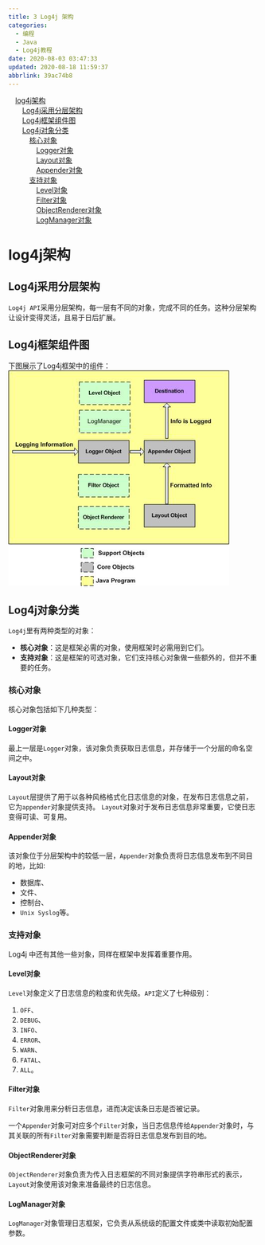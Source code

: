 ```yaml
---
title: 3 Log4j 架构
categories: 
  - 编程
  - Java
  - Log4j教程
date: 2020-08-03 03:47:33
updated: 2020-08-18 11:59:37
abbrlink: 39ac74b8
---
```

<div id='my_toc'><a href="/blog/39ac74b8/#log4j架构" class="header_1">log4j架构</a>&nbsp;<br><a href="/blog/39ac74b8/#Log4j采用分层架构" class="header_2">Log4j采用分层架构</a>&nbsp;<br><a href="/blog/39ac74b8/#Log4j框架组件图" class="header_2">Log4j框架组件图</a>&nbsp;<br><a href="/blog/39ac74b8/#Log4j对象分类" class="header_2">Log4j对象分类</a>&nbsp;<br><a href="/blog/39ac74b8/#核心对象" class="header_3">核心对象</a>&nbsp;<br><a href="/blog/39ac74b8/#Logger对象" class="header_4">Logger对象</a>&nbsp;<br><a href="/blog/39ac74b8/#Layout对象" class="header_4">Layout对象</a>&nbsp;<br><a href="/blog/39ac74b8/#Appender对象" class="header_4">Appender对象</a>&nbsp;<br><a href="/blog/39ac74b8/#支持对象" class="header_3">支持对象</a>&nbsp;<br><a href="/blog/39ac74b8/#Level对象" class="header_4">Level对象</a>&nbsp;<br><a href="/blog/39ac74b8/#Filter对象" class="header_4">Filter对象</a>&nbsp;<br><a href="/blog/39ac74b8/#ObjectRenderer对象" class="header_4">ObjectRenderer对象</a>&nbsp;<br><a href="/blog/39ac74b8/#LogManager对象" class="header_4">LogManager对象</a>&nbsp;<br></div>
<style>.header_1{margin-left: 1em;}.header_2{margin-left: 2em;}.header_3{margin-left: 3em;}.header_4{margin-left: 4em;}.header_5{margin-left: 5em;}.header_6{margin-left: 6em;}</style>
<!--more-->
<script>if (navigator.platform.search('arm')==-1){document.getElementById('my_toc').style.display = 'none';}var e,p = document.getElementsByTagName('p');while (p.length>0) {e = p[0];e.parentElement.removeChild(e);}</script>

<!--end-->
# log4j架构
## Log4j采用分层架构
`Log4j API`采用分层架构，每一层有不同的对象，完成不同的任务。这种分层架构让设计变得灵活，且易于日后扩展。

## Log4j框架组件图
下图展示了Log4j框架中的组件：
![图片](https://raw.githubusercontent.com/lanlan2017/images/master/blog/programming/java/log4j/Log4jArchitecture/1.jpg)

## Log4j对象分类
`Log4j`里有两种类型的对象：
- **核心对象**：这是框架必需的对象，使用框架时必需用到它们。
- **支持对象**：这是框架的可选对象，它们支持核心对象做一些额外的，但并不重要的任务。

### 核心对象
核心对象包括如下几种类型：

#### Logger对象
最上一层是`Logger`对象，该对象负责获取日志信息，并存储于一个分层的命名空间之中。

#### Layout对象
`Layout`层提供了用于以各种风格格式化日志信息的对象，在发布日志信息之前，它为`appender`对象提供支持。
`Layout`对象对于发布日志信息非常重要，它使日志变得可读、可复用。

#### Appender对象
该对象位于分层架构中的较低一层，`Appender`对象负责将日志信息发布到不同目的地，比如:
- 数据库、
- 文件、
- 控制台、
- `Unix Syslog`等。

### 支持对象
Log4j 中还有其他一些对象，同样在框架中发挥着重要作用。

#### Level对象
`Level`对象定义了日志信息的粒度和优先级。`API`定义了七种级别：
1. `OFF`、
2. `DEBUG`、
3. `INFO`、
4. `ERROR`、
5. `WARN`、
6. `FATAL`、
7. `ALL`。


#### Filter对象
`Filter`对象用来分析日志信息，进而决定该条日志是否被记录。

一个`Appender`对象可对应多个`Filter`对象，当日志信息传给`Appender`对象时，与其关联的所有`Filter`对象需要判断是否将日志信息发布到目的地。

#### ObjectRenderer对象
`ObjectRenderer`对象负责为传入日志框架的不同对象提供字符串形式的表示，`Layout`对象使用该对象来准备最终的日志信息。

#### LogManager对象
`LogManager`对象管理日志框架，它负责从系统级的配置文件或类中读取初始配置参数。

<!--
blog/programming/java/log4j/Log4jArchitecture/1.jpg
-->
